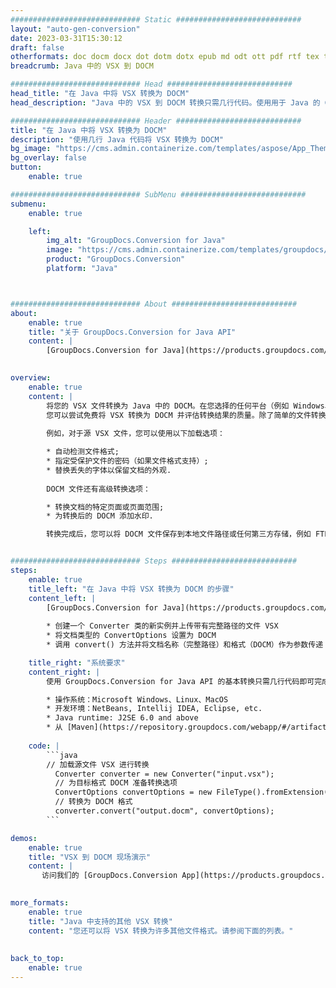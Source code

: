 ```yaml
---
############################# Static ############################
layout: "auto-gen-conversion"
date: 2023-03-31T15:30:12
draft: false
otherformats: doc docm docx dot dotm dotx epub md odt ott pdf rtf tex txt vdx vsdm vsdx vssm vssx vstm vstx vsx vtx xps
breadcrumb: Java 中的 VSX 到 DOCM

############################# Head ############################
head_title: "在 Java 中将 VSX 转换为 DOCM"
head_description: "Java 中的 VSX 到 DOCM 转换只需几行代码。使用用于 Java 的 GroupDocs 文档转换 API 转换 160 多种文件格式"

############################# Header ############################
title: "在 Java 中将 VSX 转换为 DOCM"
description: "使用几行 Java 代码将 VSX 转换为 DOCM"
bg_image: "https://cms.admin.containerize.com/templates/aspose/App_Themes/V3/images/bg/header1.png"
bg_overlay: false
button:
    enable: true

############################# SubMenu ############################
submenu:
    enable: true

    left:
        img_alt: "GroupDocs.Conversion for Java"
        image: "https://cms.admin.containerize.com/templates/groupdocs/images/product-logos/90x90-noborder/groupdocs-conversion-java.png"
        product: "GroupDocs.Conversion"
        platform: "Java"



############################# About ############################
about:
    enable: true
    title: "关于 GroupDocs.Conversion for Java API"
    content: |
        [GroupDocs.Conversion for Java](https://products.groupdocs.com/conversion/java/) 是一种高级文件格式转换 API，用于在 Microsoft Office、OpenDocument、PDF、HTML、电子邮件、CAD 等流行图像和文档格式之间进行转换。只需几行代码即可完成更多工作。本机 API 会自动检测原始文档的格式，并提供许多选项来自定义转换后的文档。除了从文档中提取信息的功能外，它还默认支持将转换结果缓存到本地磁盘。但是，任何类型的缓存存储都可以通过实施适当的接口来支持 - Amazon S3、Dropbox、Google Drive、Windows Azure、Reddis 或任何其他接口。
    

overview:
    enable: true
    content: |
        将您的 VSX 文件转换为 Java 中的 DOCM。在您选择的任何平台（例如 Windows、Linux、macOS）上，只需几行 Java 代码。
        您可以尝试免费将 VSX 转换为 DOCM 并评估转换结果的质量。除了简单的文件转换脚本外，您还可以尝试更复杂的选项来加载 VSX 源文件并存储 DOCM 输出。 
        
        例如，对于源 VSX 文件，您可以使用以下加载选项：

        * 自动检测文件格式;
        * 指定受保护文件的密码（如果文件格式支持）;
        * 替换丢失的字体以保留文档的外观.
        
        DOCM 文件还有高级转换选项：

        * 转换文档的特定页面或页面范围;
        * 为转换后的 DOCM 添加水印.

        转换完成后，您可以将 DOCM 文件保存到本地文件路径或任何第三方存储，例如 FTP、Amazon S3、Google Drive、Dropbox 等。请注意 - 转换 VSX到 DOCM，您不需要安装任何额外的软件，例如 MS Office、Open Office、Adobe Acrobat Reader 等。


############################# Steps ############################
steps:
    enable: true
    title_left: "在 Java 中将 VSX 转换为 DOCM 的步骤"
    content_left: |
        [GroupDocs.Conversion for Java](https://products.groupdocs.com/conversion/java/) 允许开发人员使用几行代码轻松地将 VSX 文件转换为 DOCM。
        
        * 创建一个 Converter 类的新实例并上传带有完整路径的文件 VSX
        * 将文档类型的 ConvertOptions 设置为 DOCM
        * 调用 convert() 方法并将文档名称（完整路径）和格式（DOCM）作为参数传递

    title_right: "系统要求"
    content_right: |
        使用 GroupDocs.Conversion for Java API 的基本转换只需几行代码即可完成。所有主要平台和操作系统都支持我们的 API。在执行以下代码之前，请确保您的系统上安装了以下先决条件。

        * 操作系统：Microsoft Windows、Linux、MacOS
        * 开发环境：NetBeans, Intellij IDEA, Eclipse, etc.
        * Java runtime: J2SE 6.0 and above
        * 从 [Maven](https://repository.groupdocs.com/webapp/#/artifacts/browse/tree/General/repo/com/groupdocs/groupdocs-conversion) 获取最新的 GroupDocs.Conversion for Java
         
    code: |
        ```java    
        // 加载源文件 VSX 进行转换
          Converter converter = new Converter("input.vsx");
          // 为目标格式 DOCM 准备转换选项
          ConvertOptions convertOptions = new FileType().fromExtension("docm").getConvertOptions();
          // 转换为 DOCM 格式
          converter.convert("output.docm", convertOptions);
        ```

demos:
    enable: true
    title: "VSX 到 DOCM 现场演示"
    content: |
       访问我们的 [GroupDocs.Conversion App](https://products.groupdocs.app/conversion/family) 网站并立即尝试 VSX 到 DOCM 转换。免费演示具有以下好处
          

more_formats:
    enable: true
    title: "Java 中支持的其他 VSX 转换"
    content: "您还可以将 VSX 转换为许多其他文件格式。请参阅下面的列表。"
       
       
back_to_top:
    enable: true
---
```

